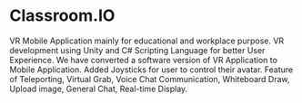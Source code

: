 # Classroom.IO
VR Mobile Application mainly for educational and workplace purpose.
VR development using Unity and C# Scripting Language for better User Experience.
We have converted a software version of VR Application to Mobile Application.
Added Joysticks for user to control their avatar.
Feature of Teleporting, Virtual Grab, Voice Chat Communication, Whiteboard Draw, Upload image, General Chat, Real-time Display.
